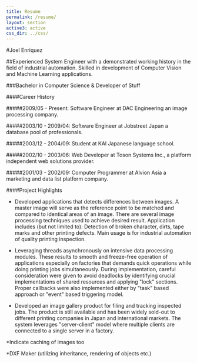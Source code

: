 ```yaml
---
title: Resume
permalink: /resume/
layout: section
active3: active
css_dir: ../css/
---
```


#Joel Enriquez

##Experienced System Engineer with a demonstrated working history in the field of industrial automation. Skilled in development of Computer Vision and Machine Learning applications.

###Bachelor in Computer Science & Developer of Stuff

####Career History

#####2009/05 - Present: Software Engineer at DAC Engineering an image processing company.

#####2003/10 - 2009/04: Software Engineer at Jobstreet Japan a database pool of professionals.

#####2003/12 - 2004/09: Student at KAI Japanese language school.

#####2002/10 - 2003/06: Web Developer at Toson Systems Inc., a platform independent web solutions provider.

#####2001/03 - 2002/09: Computer Programmer at Alvion Asia a marketing and data list platform company.

####Project Highlights
- Developed applications that detects differences between images. A master image will serve as the reference point to be matched and compared to identical areas of an image. There are several image processing techniques used to achieve desired result. Application includes (but not limited to): Detection of broken character, dirts, tape marks and other printing defects. Main usage is for industrial automation of quality printing inspection.

- Leveraging threads asynchronously on intensive data processing modules. These results to smooth and freeze-free operation of applications especially on factories that demands quick operations while doing printing jobs simultaneously. During implementation, careful consideration were given to avoid deadlocks by identifying crucial implementations of shared resources and applying "lock" sections. Proper callbacks were also implemented either by "task" based approach or "event" based triggering model.

- Developed an image gallery product for filing and tracking inspected jobs. The product is still available and has been widely sold-out to different printing companies in Japan and international markets. The system leverages "server-client" model where multiple clients are connected to a single server in a factory.

*Indicate caching of images too

*DXF Maker (utilizing inheritance, rendering of objects etc.)
